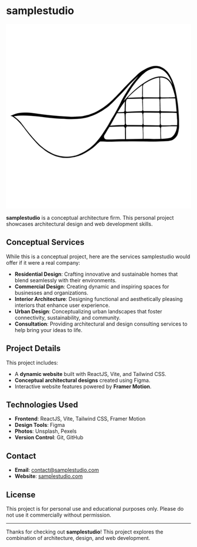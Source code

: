 # samplestudio

![logo](/public/icons/favicon.png)

**samplestudio** is a conceptual architecture firm. This personal project showcases architectural design and web development skills.

## Conceptual Services

While this is a conceptual project, here are the services samplestudio would offer if it were a real company:

- **Residential Design**: Crafting innovative and sustainable homes that blend seamlessly with their environments.
- **Commercial Design**: Creating dynamic and inspiring spaces for businesses and organizations.
- **Interior Architecture**: Designing functional and aesthetically pleasing interiors that enhance user experience.
- **Urban Design**: Conceptualizing urban landscapes that foster connectivity, sustainability, and community.
- **Consultation**: Providing architectural and design consulting services to help bring your ideas to life.

## Project Details

This project includes:

- A **dynamic website** built with ReactJS, Vite, and Tailwind CSS.
- **Conceptual architectural designs** created using Figma.
- Interactive website features powered by **Framer Motion**.

## Technologies Used

- **Frontend**: ReactJS, Vite, Tailwind CSS, Framer Motion
- **Design Tools**: Figma
- **Photos**: Unsplash, Pexels
- **Version Control**: Git, GitHub

## Contact

- **Email**: [contact@samplestudio.com](mailto:contact@samplestudio.com)
- **Website**: [samplestudio.com](https://www.samplestudio.com)

## License

This project is for personal use and educational purposes only. Please do not use it commercially without permission.

---

Thanks for checking out **samplestudio**! This project explores the combination of architecture, design, and web development.
